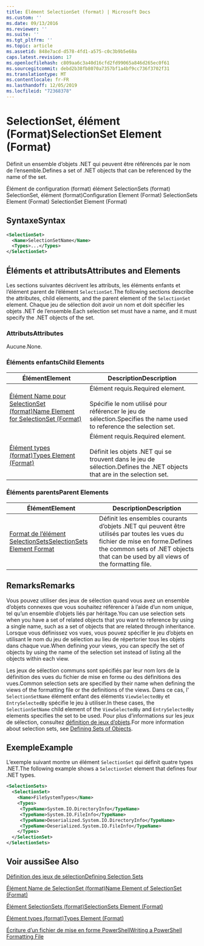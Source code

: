 ```yaml
---
title: Élément SelectionSet (format) | Microsoft Docs
ms.custom: ''
ms.date: 09/13/2016
ms.reviewer: ''
ms.suite: ''
ms.tgt_pltfrm: ''
ms.topic: article
ms.assetid: 848e7acd-d578-4fd1-a575-c0c3b9b5e68a
caps.latest.revision: 17
ms.openlocfilehash: c809aa6c3a40d16cfd2fd99065a846d265ec0f61
ms.sourcegitcommit: debd2b38fb8070a7357bf1a4bf9cc736f3702f31
ms.translationtype: MT
ms.contentlocale: fr-FR
ms.lasthandoff: 12/05/2019
ms.locfileid: "72368378"
---
```

# <a name="selectionset-element-format"></a><span data-ttu-id="5b430-102">SelectionSet, élément (Format)</span><span class="sxs-lookup"><span data-stu-id="5b430-102">SelectionSet Element (Format)</span></span>

<span data-ttu-id="5b430-103">Définit un ensemble d’objets .NET qui peuvent être référencés par le nom de l’ensemble.</span><span class="sxs-lookup"><span data-stu-id="5b430-103">Defines a set of .NET objects that can be referenced by the name of the set.</span></span>

<span data-ttu-id="5b430-104">Élément de configuration (format) élément SelectionSets (format) SelectionSet, élément (format)</span><span class="sxs-lookup"><span data-stu-id="5b430-104">Configuration Element (Format) SelectionSets Element (Format) SelectionSet Element (Format)</span></span>

## <a name="syntax"></a><span data-ttu-id="5b430-105">Syntaxe</span><span class="sxs-lookup"><span data-stu-id="5b430-105">Syntax</span></span>

```xml
<SelectionSet>
  <Name>SelectionSetName</Name>
  <Types>...</Types>
</SelectionSet>
```

## <a name="attributes-and-elements"></a><span data-ttu-id="5b430-106">Éléments et attributs</span><span class="sxs-lookup"><span data-stu-id="5b430-106">Attributes and Elements</span></span>

<span data-ttu-id="5b430-107">Les sections suivantes décrivent les attributs, les éléments enfants et l’élément parent de l’élément `SelectionSet`.</span><span class="sxs-lookup"><span data-stu-id="5b430-107">The following sections describe the attributes, child elements, and the parent element of the `SelectionSet` element.</span></span> <span data-ttu-id="5b430-108">Chaque jeu de sélection doit avoir un nom et doit spécifier les objets .NET de l’ensemble.</span><span class="sxs-lookup"><span data-stu-id="5b430-108">Each selection set must have a name, and it must specify the .NET objects of the set.</span></span>

### <a name="attributes"></a><span data-ttu-id="5b430-109">Attributs</span><span class="sxs-lookup"><span data-stu-id="5b430-109">Attributes</span></span>

<span data-ttu-id="5b430-110">Aucune.</span><span class="sxs-lookup"><span data-stu-id="5b430-110">None.</span></span>

### <a name="child-elements"></a><span data-ttu-id="5b430-111">Éléments enfants</span><span class="sxs-lookup"><span data-stu-id="5b430-111">Child Elements</span></span>

|<span data-ttu-id="5b430-112">Élément</span><span class="sxs-lookup"><span data-stu-id="5b430-112">Element</span></span>|<span data-ttu-id="5b430-113">Description</span><span class="sxs-lookup"><span data-stu-id="5b430-113">Description</span></span>|
|-------------|-----------------|
|[<span data-ttu-id="5b430-114">Élément Name pour SelectionSet (format)</span><span class="sxs-lookup"><span data-stu-id="5b430-114">Name Element for SelectionSet (Format)</span></span>](./name-element-for-selectionset-format.md)|<span data-ttu-id="5b430-115">Élément requis.</span><span class="sxs-lookup"><span data-stu-id="5b430-115">Required element.</span></span><br /><br /> <span data-ttu-id="5b430-116">Spécifie le nom utilisé pour référencer le jeu de sélection.</span><span class="sxs-lookup"><span data-stu-id="5b430-116">Specifies the name used to reference the selection set.</span></span>|
|[<span data-ttu-id="5b430-117">Élément types (format)</span><span class="sxs-lookup"><span data-stu-id="5b430-117">Types Element (Format)</span></span>](./types-element-for-selectionset-format.md)|<span data-ttu-id="5b430-118">Élément requis.</span><span class="sxs-lookup"><span data-stu-id="5b430-118">Required element.</span></span><br /><br /> <span data-ttu-id="5b430-119">Définit les objets .NET qui se trouvent dans le jeu de sélection.</span><span class="sxs-lookup"><span data-stu-id="5b430-119">Defines the .NET objects that are in the selection set.</span></span>|

### <a name="parent-elements"></a><span data-ttu-id="5b430-120">Éléments parents</span><span class="sxs-lookup"><span data-stu-id="5b430-120">Parent Elements</span></span>

|<span data-ttu-id="5b430-121">Élément</span><span class="sxs-lookup"><span data-stu-id="5b430-121">Element</span></span>|<span data-ttu-id="5b430-122">Description</span><span class="sxs-lookup"><span data-stu-id="5b430-122">Description</span></span>|
|-------------|-----------------|
|[<span data-ttu-id="5b430-123">Format de l’élément SelectionSets</span><span class="sxs-lookup"><span data-stu-id="5b430-123">SelectionSets Element Format</span></span>](./selectionsets-element-format.md)|<span data-ttu-id="5b430-124">Définit les ensembles courants d’objets .NET qui peuvent être utilisés par toutes les vues du fichier de mise en forme.</span><span class="sxs-lookup"><span data-stu-id="5b430-124">Defines the common sets of .NET objects that can be used by all views of the formatting file.</span></span>|

## <a name="remarks"></a><span data-ttu-id="5b430-125">Remarks</span><span class="sxs-lookup"><span data-stu-id="5b430-125">Remarks</span></span>

<span data-ttu-id="5b430-126">Vous pouvez utiliser des jeux de sélection quand vous avez un ensemble d’objets connexes que vous souhaitez référencer à l’aide d’un nom unique, tel qu’un ensemble d’objets liés par héritage.</span><span class="sxs-lookup"><span data-stu-id="5b430-126">You can use selection sets when you have a set of related objects that you want to reference by using a single name, such as a set of objects that are related through inheritance.</span></span> <span data-ttu-id="5b430-127">Lorsque vous définissez vos vues, vous pouvez spécifier le jeu d’objets en utilisant le nom du jeu de sélection au lieu de répertorier tous les objets dans chaque vue.</span><span class="sxs-lookup"><span data-stu-id="5b430-127">When defining your views, you can specify the set of objects by using the name of the selection set instead of listing all the objects within each view.</span></span>

<span data-ttu-id="5b430-128">Les jeux de sélection communs sont spécifiés par leur nom lors de la définition des vues du fichier de mise en forme ou des définitions des vues.</span><span class="sxs-lookup"><span data-stu-id="5b430-128">Common selection sets are specified by their name when defining the views of the formatting file or the definitions of the views.</span></span> <span data-ttu-id="5b430-129">Dans ce cas, l' `SelectionSetName` élément enfant des éléments `ViewSelectedBy` et `EntrySelectedBy` spécifie le jeu à utiliser.</span><span class="sxs-lookup"><span data-stu-id="5b430-129">In these cases, the `SelectionSetName` child element of the `ViewSelectedBy` and `EntrySelectedBy` elements specifies the set to be used.</span></span> <span data-ttu-id="5b430-130">Pour plus d’informations sur les jeux de sélection, consultez [définition de jeux d’objets](./defining-selection-sets.md).</span><span class="sxs-lookup"><span data-stu-id="5b430-130">For more information about selection sets, see [Defining Sets of Objects](./defining-selection-sets.md).</span></span>

## <a name="example"></a><span data-ttu-id="5b430-131">Exemple</span><span class="sxs-lookup"><span data-stu-id="5b430-131">Example</span></span>

<span data-ttu-id="5b430-132">L’exemple suivant montre un élément `SelectionSet` qui définit quatre types .NET.</span><span class="sxs-lookup"><span data-stu-id="5b430-132">The following example shows a `SelectionSet` element that defines four .NET types.</span></span>

```xml
<SelectionSets>
  <SelectionSet>
    <Name>FileSystemTypes</Name>
    <Types>
     <TypeName>System.IO.DirectoryInfo</TypeName>
     <TypeName>System.IO.FileInfo</TypeName>
     <TypeName>Deserialized.System.IO.DirectoryInfo</TypeName>
     <TypeName>Deserialized.System.IO.FileInfo</TypeName>
    </Types>
  </SelectionSet>
</SelectionSets>
```

## <a name="see-also"></a><span data-ttu-id="5b430-133">Voir aussi</span><span class="sxs-lookup"><span data-stu-id="5b430-133">See Also</span></span>

[<span data-ttu-id="5b430-134">Définition des jeux de sélection</span><span class="sxs-lookup"><span data-stu-id="5b430-134">Defining Selection Sets</span></span>](./defining-selection-sets.md)

[<span data-ttu-id="5b430-135">Élément Name de SelectionSet (format)</span><span class="sxs-lookup"><span data-stu-id="5b430-135">Name Element of SelectionSet (Format)</span></span>](./name-element-for-selectionset-format.md)

[<span data-ttu-id="5b430-136">Élément SelectionSets (format)</span><span class="sxs-lookup"><span data-stu-id="5b430-136">SelectionSets Element (Format)</span></span>](./selectionsets-element-format.md)

[<span data-ttu-id="5b430-137">Élément types (format)</span><span class="sxs-lookup"><span data-stu-id="5b430-137">Types Element (Format)</span></span>](./types-element-for-selectionset-format.md)

[<span data-ttu-id="5b430-138">Écriture d’un fichier de mise en forme PowerShell</span><span class="sxs-lookup"><span data-stu-id="5b430-138">Writing a PowerShell Formatting File</span></span>](./writing-a-powershell-formatting-file.md)
